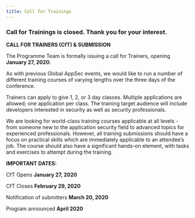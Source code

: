```yaml
---
title: Call for Trainings
---
```



<h3><strong>Call for Trainings is closed.  Thank you for your interest.</strong></h3>


<b>CALL FOR TRAINERS (CfT) & SUBMISSION  </b>

The Programme Team is formally issuing a call for Trainers, opening <b>January 27,  2020</b>. 

As with previous Global AppSec events, we would like to run a number of different training courses of varying lengths over the three days of the conference.

Trainers can apply to give 1, 2, or 3 day classes.  Multiple applications are allowed; one application per class. The training target audience will include developers interested in security as well as security professionals.

We are looking for world-class training courses applicable at all levels - from someone new to the application security field to advanced topics for experienced professionals. However, all training submissions should have a focus on practical skills which are immediately applicable to an attendee’s job.  The course should also have a significant hands-on element, with tasks and exercises to attempt during the training.


<b>IMPORTANT DATES:</b>

CfT Opens <b>January 27, 2020</b>

CfT Closes <b>February 29, 2020</b>

Notification of submitters <b>March 20, 2020</b>

Program announced <b>April 2020</b>
